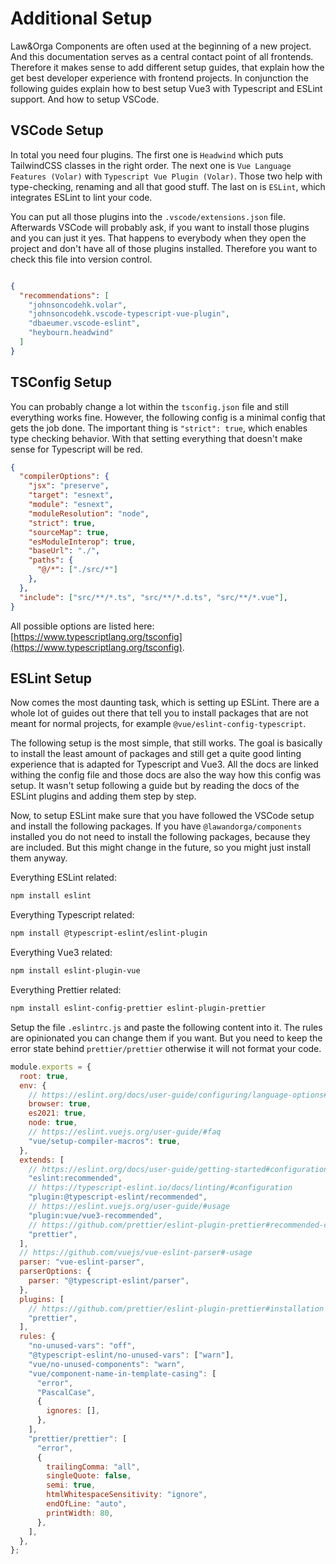 # Additional Setup

Law&Orga Components are often used at the beginning of a new project. And this documentation serves as a central contact point of all frontends. Therefore it makes sense to add different setup guides, that explain how the get best developer experience with frontend projects. In conjunction the following guides explain how to best setup Vue3 with Typescript and ESLint support. And how to setup VSCode.

## VSCode Setup

In total you need four plugins. The first one is `Headwind` which puts TailwindCSS classes in the right order. The next one is `Vue Language Features (Volar)` with `Typescript Vue Plugin (Volar)`. Those two help with type-checking, renaming and all that good stuff. The last on is `ESLint`, which integrates ESLint to lint your code.

You can put all those plugins into the `.vscode/extensions.json` file. Afterwards VSCode will probably ask, if you want to install those plugins and you can just it yes. That happens to everybody when they open the project and don't have all of those plugins installed. Therefore you want to check this file into version control.

```json

{
  "recommendations": [
    "johnsoncodehk.volar", 
    "johnsoncodehk.vscode-typescript-vue-plugin", 
    "dbaeumer.vscode-eslint", 
    "heybourn.headwind"
  ]
}

```

## TSConfig Setup

You can probably change a lot within the `tsconfig.json` file and still everything works fine. However, the following config is a minimal config that gets the job done. The important thing is `"strict": true`, which enables type checking behavior. With that setting everything that doesn't make sense for Typescript will be red.

```json
{
  "compilerOptions": {
    "jsx": "preserve",
    "target": "esnext",
    "module": "esnext",
    "moduleResolution": "node",
    "strict": true,
    "sourceMap": true,
    "esModuleInterop": true,
    "baseUrl": "./",
    "paths": {
      "@/*": ["./src/*"]
    },
  },
  "include": ["src/**/*.ts", "src/**/*.d.ts", "src/**/*.vue"],
}
```

All possible options are listed here: [https://www.typescriptlang.org/tsconfig](https://www.typescriptlang.org/tsconfig).

## ESLint Setup

Now comes the most daunting task, which is setting up ESLint. There are a whole lot of guides out there that tell you to install packages that are not meant for normal projects, for example `@vue/eslint-config-typescript`. 

The following setup is the most simple, that still works. The goal is basically to install the least amount of packages and still get a quite good linting experience that is adapted for Typescript and Vue3. All the docs are linked withing the config file and those docs are also the way how this config was setup. It wasn't setup following a guide but by reading the docs of the ESLint plugins and adding them step by step.

Now, to setup ESLint make sure that you have followed the VSCode setup and install the following packages. If you have `@lawandorga/components` installed you do not need to install the following packages, because they are included. But this might change in the future, so you might just install them anyway.

Everything ESLint related:
``` bash
npm install eslint
```

Everything Typescript related:
``` bash
npm install @typescript-eslint/eslint-plugin
```

Everything Vue3 related:
``` bash
npm install eslint-plugin-vue
```

Everything Prettier related:
``` bash
npm install eslint-config-prettier eslint-plugin-prettier
```

Setup the file `.eslintrc.js` and paste the following content into it. The rules are opinionated you can change them if you want. But you need to keep the error state behind `prettier/prettier` otherwise it will not format your code. 

``` js
module.exports = {
  root: true,
  env: {
    // https://eslint.org/docs/user-guide/configuring/language-options#specifying-environments
    browser: true,
    es2021: true,
    node: true,
    // https://eslint.vuejs.org/user-guide/#faq
    "vue/setup-compiler-macros": true,
  },
  extends: [
    // https://eslint.org/docs/user-guide/getting-started#configuration
    "eslint:recommended",
    // https://typescript-eslint.io/docs/linting/#configuration
    "plugin:@typescript-eslint/recommended",
    // https://eslint.vuejs.org/user-guide/#usage
    "plugin:vue/vue3-recommended",
    // https://github.com/prettier/eslint-plugin-prettier#recommended-configuration or https://github.com/prettier/eslint-config-prettier#installation
    "prettier",
  ],
  // https://github.com/vuejs/vue-eslint-parser#-usage
  parser: "vue-eslint-parser",
  parserOptions: {
    parser: "@typescript-eslint/parser",
  },
  plugins: [
    // https://github.com/prettier/eslint-plugin-prettier#installation
    "prettier",
  ],
  rules: {
    "no-unused-vars": "off",
    "@typescript-eslint/no-unused-vars": ["warn"],
    "vue/no-unused-components": "warn",
    "vue/component-name-in-template-casing": [
      "error",
      "PascalCase",
      {
        ignores: [],
      },
    ],
    "prettier/prettier": [
      "error",
      {
        trailingComma: "all",
        singleQuote: false,
        semi: true,
        htmlWhitespaceSensitivity: "ignore",
        endOfLine: "auto",
        printWidth: 80,
      },
    ],
  },
};
```